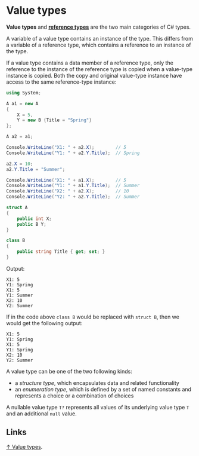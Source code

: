 # Value types

**Value types** and [**reference types**](../reference-types.md) are the two main categories of C# types.

A variable of a value type contains an instance of the type. This differs from a variable of a reference type, which contains a reference to an instance of the type.

If a value type contains a data member of a reference type, only the reference to the instance of the reference type is copied when a value-type instance is copied. Both the copy and original value-type instance have access to the same reference-type instance:

```csharp
using System;

A a1 = new A
{
    X = 5,
    Y = new B {Title = "Spring"}
};

A a2 = a1;

Console.WriteLine("X1: " + a2.X);        // 5
Console.WriteLine("Y1: " + a2.Y.Title);  // Spring

a2.X = 10;
a2.Y.Title = "Summer";

Console.WriteLine("X1: " + a1.X);        // 5
Console.WriteLine("Y1: " + a1.Y.Title);  // Summer
Console.WriteLine("X2: " + a2.X);        // 10
Console.WriteLine("Y2: " + a2.Y.Title);  // Summer

struct A
{
    public int X;
    public B Y;
}

class B
{
    public string Title { get; set; }
}
```

Output:

```console
X1: 5
Y1: Spring
X1: 5
Y1: Summer
X2: 10
Y2: Summer
```

If in the code above `class B` would be replaced with `struct B`, then we would get the following output:

```console
X1: 5
Y1: Spring
X1: 5
Y1: Spring
X2: 10
Y2: Summer
```

A value type can be one of the two following kinds:

- a *structure type*, which encapsulates data and related functionality
- an *enumeration type*, which is defined by a set of named constants and represents a choice or a combination of choices

A nullable value type `T?` represents all values of its underlying value type `T` and an additional `null` value.

## Links

[↑ Value types](https://learn.microsoft.com/en-us/dotnet/csharp/language-reference/builtin-types/value-types).
